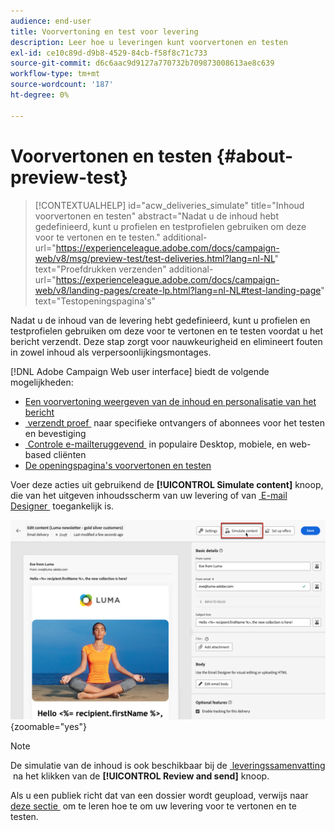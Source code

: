 ```yaml
---
audience: end-user
title: Voorvertoning en test voor levering
description: Leer hoe u leveringen kunt voorvertonen en testen
exl-id: ce10c89d-d9b8-4529-84cb-f58f8c71c733
source-git-commit: d6c6aac9d9127a770732b709873008613ae8c639
workflow-type: tm+mt
source-wordcount: '187'
ht-degree: 0%

---
```


# Voorvertonen en testen {#about-preview-test}

>[!CONTEXTUALHELP]
>id="acw_deliveries_simulate"
>title="Inhoud voorvertonen en testen"
>abstract="Nadat u de inhoud hebt gedefinieerd, kunt u profielen en testprofielen gebruiken om deze voor te vertonen en te testen."
>additional-url="https://experienceleague.adobe.com/docs/campaign-web/v8/msg/preview-test/test-deliveries.html?lang=nl-NL" text="Proefdrukken verzenden"
>additional-url="https://experienceleague.adobe.com/docs/campaign-web/v8/landing-pages/create-lp.html?lang=nl-NL#test-landing-page" text="Testopeningspagina&#39;s"

Nadat u de inhoud van de levering hebt gedefinieerd, kunt u profielen en testprofielen gebruiken om deze voor te vertonen en te testen voordat u het bericht verzendt. Deze stap zorgt voor nauwkeurigheid en elimineert fouten in zowel inhoud als verpersoonlijkingsmontages.

[!DNL Adobe Campaign Web user interface] biedt de volgende mogelijkheden:

* [Een voorvertoning weergeven van de inhoud en personalisatie van het bericht](preview-content.md)
* [&#x200B; verzendt proef &#x200B;](test-deliveries.md) naar specifieke ontvangers of abonnees voor het testen en bevestiging
* [&#x200B; Controle e-mailteruggevend &#x200B;](email-rendering.md) in populaire Desktop, mobiele, en web-based cliënten
* [De openingspagina&#39;s voorvertonen en testen](../landing-pages/create-lp.md#test-landing-page)

Voer deze acties uit gebruikend de **[!UICONTROL Simulate content]** knoop, die van het uitgeven inhoudsscherm van uw levering of van [&#x200B; E-mail Designer &#x200B;](../email/get-started-email-designer.md) toegankelijk is.

![&#x200B; Simuleer inhoudsknoop in geef inhoudsscherm van uw levering uit &#x200B;](assets/simulate-button.png){zoomable="yes"}

>[!NOTE]
>
>De simulatie van de inhoud is ook beschikbaar bij de [&#x200B; leveringssamenvatting &#x200B;](../monitor/prepare-send.md) na het klikken van de **[!UICONTROL Review and send]** knoop.
>
>Als u een publiek richt dat van een dossier wordt geupload, verwijs naar [&#x200B; deze sectie &#x200B;](../audience/file-audience.md#preview--test-your-email-test) om te leren hoe te om uw levering voor te vertonen en te testen.